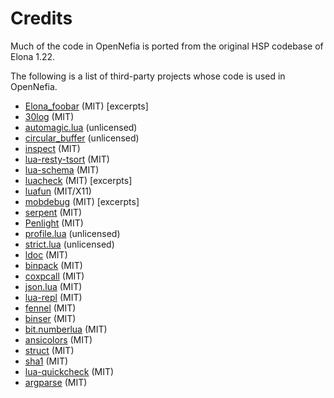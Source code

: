# Credits

Much of the code in OpenNefia is ported from the original HSP codebase of Elona 1.22.

The following is a list of third-party projects whose code is used in OpenNefia.

- [Elona_foobar](https://github.com/ElonaFoobar/ElonaFoobar) (MIT) [excerpts]
- [30log](https://github.com/Yonaba/30log) (MIT)
- [automagic.lua](http://lua-users.org/wiki/AutomagicTables) (unlicensed)
- [circular_buffer](https://gist.github.com/johndgiese/3e1c6d6e0535d4536692) (unlicensed)
- [inspect](https://github.com/kikito/inspect.lua) (MIT)
- [lua-resty-tsort](https://github.com/bungle/lua-resty-tsort) (MIT)
- [lua-schema](https://github.com/sschoener/lua-schema) (MIT)
- [luacheck](https://github.com/mpeterv/luacheck) (MIT) [excerpts]
- [luafun](https://github.com/luafun/luafun) (MIT/X11)
- [mobdebug](https://github.com/pkulchenko/MobDebug) (MIT) [excerpts]
- [serpent](https://github.com/pkulchenko/serpent) (MIT)
- [Penlight](https://github.com/stevedonovan/Penlight) (MIT)
- [profile.lua](https://bitbucket.org/itraykov/profile.lua) (unlicensed)
- [strict.lua](http://lua-users.org/lists/lua-l/2005-08/msg00737.html) (unlicensed)
- [ldoc](https://github.com/stevedonovan/LDoc) (MIT)
- [binpack](https://gist.github.com/leafi/c39489b97f33139b3aaf53b3c476df40) (MIT)
- [coxpcall](https://github.com/keplerproject/coxpcall) (MIT)
- [json.lua](https://github.com/rxi/json.lua) (MIT)
- [lua-repl](https://github.com/hoelzro/lua-repl) (MIT)
- [fennel](https://github.com/bakpakin/Fennel) (MIT)
- [binser](https://github.com/bakpakin/binser) (MIT)
- [bit.numberlua](https://github.com/davidm/lua-bit-numberlua) (MIT)
- [ansicolors](https://github.com/kikito/ansicolors.lua) (MIT)
- [struct](https://github.com/iryont/lua-struct) (MIT)
- [sha1](https://github.com/mpeterv/sha1) (MIT)
- [lua-quickcheck](https://github.com/luc-tielen/lua-quickcheck) (MIT)
- [argparse](https://github.com/mpeterv/argparse) (MIT)
